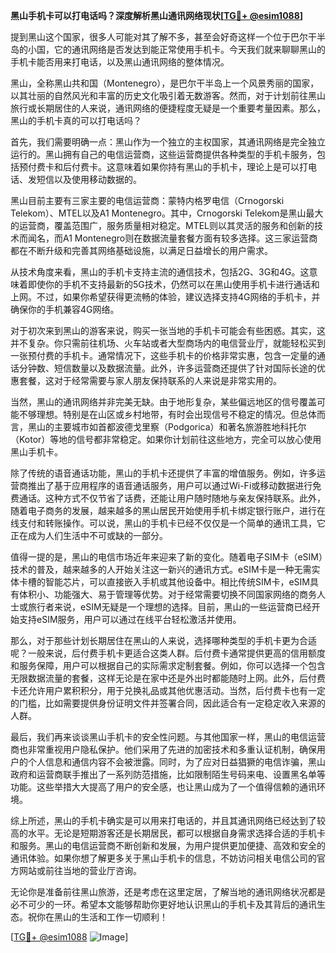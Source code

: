 **黑山手机卡可以打电话吗？深度解析黑山通讯网络现状[[TG💪+ @esim1088](https://t.me/s/esim1088)]**

提到黑山这个国家，很多人可能对其了解不多，甚至会好奇这样一个位于巴尔干半岛的小国，它的通讯网络是否发达到能正常使用手机卡。今天我们就来聊聊黑山的手机卡能否用来打电话，以及黑山通讯网络的整体情况。

黑山，全称黑山共和国（Montenegro），是巴尔干半岛上一个风景秀丽的国家，以其壮丽的自然风光和丰富的历史文化吸引着无数游客。然而，对于计划前往黑山旅行或长期居住的人来说，通讯网络的便捷程度无疑是一个重要考量因素。那么，黑山的手机卡真的可以打电话吗？

首先，我们需要明确一点：黑山作为一个独立的主权国家，其通讯网络是完全独立运行的。黑山拥有自己的电信运营商，这些运营商提供各种类型的手机卡服务，包括预付费卡和后付费卡。这意味着如果你持有黑山的手机卡，理论上是可以打电话、发短信以及使用移动数据的。

黑山目前主要有三家主要的电信运营商：蒙特内格罗电信（Crnogorski Telekom）、MTEL以及A1 Montenegro。其中，Crnogorski Telekom是黑山最大的运营商，覆盖范围广，服务质量相对稳定。MTEL则以其灵活的服务和创新的技术而闻名，而A1 Montenegro则在数据流量套餐方面有较多选择。这三家运营商都在不断升级和完善其网络基础设施，以满足日益增长的用户需求。

从技术角度来看，黑山的手机卡支持主流的通信技术，包括2G、3G和4G。这意味着即使你的手机不支持最新的5G技术，仍然可以在黑山使用手机卡进行通话和上网。不过，如果你希望获得更流畅的体验，建议选择支持4G网络的手机卡，并确保你的手机兼容4G网络。

对于初次来到黑山的游客来说，购买一张当地的手机卡可能会有些困惑。其实，这并不复杂。你只需前往机场、火车站或者大型商场内的电信营业厅，就能轻松买到一张预付费的手机卡。通常情况下，这些手机卡的价格非常实惠，包含一定量的通话分钟数、短信数量以及数据流量。此外，许多运营商还提供了针对国际长途的优惠套餐，这对于经常需要与家人朋友保持联系的人来说是非常实用的。

当然，黑山的通讯网络并非完美无缺。由于地形复杂，某些偏远地区的信号覆盖可能不够理想。特别是在山区或乡村地带，有时会出现信号不稳定的情况。但总体而言，黑山的主要城市如首都波德戈里察（Podgorica）和著名旅游胜地科托尔（Kotor）等地的信号都非常稳定。如果你计划前往这些地方，完全可以放心使用黑山手机卡。

除了传统的语音通话功能，黑山的手机卡还提供了丰富的增值服务。例如，许多运营商推出了基于应用程序的语音通话服务，用户可以通过Wi-Fi或移动数据进行免费通话。这种方式不仅节省了话费，还能让用户随时随地与亲友保持联系。此外，随着电子商务的发展，越来越多的黑山居民开始使用手机卡绑定银行账户，进行在线支付和转账操作。可以说，黑山的手机卡已经不仅仅是一个简单的通讯工具，它正在成为人们生活中不可或缺的一部分。

值得一提的是，黑山的电信市场近年来迎来了新的变化。随着电子SIM卡（eSIM）技术的普及，越来越多的人开始关注这一新兴的通讯方式。eSIM卡是一种无需实体卡槽的智能芯片，可以直接嵌入手机或其他设备中。相比传统SIM卡，eSIM具有体积小、功能强大、易于管理等优势。对于经常需要切换不同国家网络的商务人士或旅行者来说，eSIM无疑是一个理想的选择。目前，黑山的一些运营商已经开始支持eSIM服务，用户可以通过在线平台轻松激活并使用。

那么，对于那些计划长期居住在黑山的人来说，选择哪种类型的手机卡更为合适呢？一般来说，后付费手机卡更适合这类人群。后付费卡通常提供更高的信用额度和服务保障，用户可以根据自己的实际需求定制套餐。例如，你可以选择一个包含无限数据流量的套餐，这样无论是在家中还是外出时都能随时上网。此外，后付费卡还允许用户累积积分，用于兑换礼品或其他优惠活动。当然，后付费卡也有一定的门槛，比如需要提供身份证明文件并签署合同，因此适合有一定稳定收入来源的人群。

最后，我们再来谈谈黑山手机卡的安全性问题。与其他国家一样，黑山的电信运营商也非常重视用户隐私保护。他们采用了先进的加密技术和多重认证机制，确保用户的个人信息和通信内容不会被泄露。同时，为了应对日益猖獗的电信诈骗，黑山政府和运营商联手推出了一系列防范措施，比如限制陌生号码来电、设置黑名单等功能。这些举措大大提高了用户的安全感，也让黑山成为了一个值得信赖的通讯环境。

综上所述，黑山的手机卡确实是可以用来打电话的，并且其通讯网络已经达到了较高的水平。无论是短期游客还是长期居民，都可以根据自身需求选择合适的手机卡和服务。黑山的电信运营商不断创新和发展，为用户提供更加便捷、高效和安全的通讯体验。如果你想了解更多关于黑山手机卡的信息，不妨访问相关电信公司的官方网站或前往当地的营业厅咨询。

无论你是准备前往黑山旅游，还是考虑在这里定居，了解当地的通讯网络状况都是必不可少的一环。希望本文能够帮助你更好地认识黑山的手机卡及其背后的通讯生态。祝你在黑山的生活和工作一切顺利！

[[TG💪+ @esim1088](https://t.me/s/esim1088) ![Image](https://i.postimg.cc/4NQfJmqS/Snipaste-2025-05-13-00-14-12.png)]